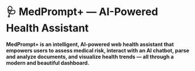 # 🩺 MedPrompt+ — AI-Powered Health Assistant

**MedPrompt+ is an intelligent, AI-powered web health assistant that empowers users to assess medical risk, interact with an AI chatbot, parse and analyze documents, and visualize health trends — all through a modern and beautiful dashboard.**

